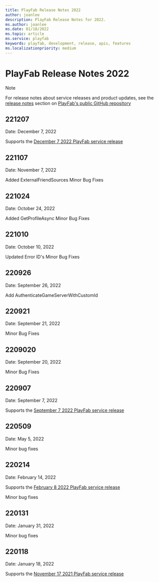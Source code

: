 ```yaml
---
title: PlayFab Release Notes 2022
author: joanlee
description: PlayFab Release Notes for 2022.
ms.author: joanlee
ms.date: 01/18/2022
ms.topic: article
ms.service: playfab
keywords: playfab, development, release, apis, features
ms.localizationpriority: medium
---
```

# PlayFab Release Notes 2022

> [!NOTE]
> For release notes about service releases and product updates, see the [release notes](https://github.com/PlayFab/PlayFab/releases) section on [PlayFab's public GitHub repository](https://github.com/PlayFab/PlayFab)

## 221207

Date: December 7, 2022

Supports the [December 7 2022 PlayFab service release](https://github.com/PlayFab/PlayFab/releases/tag/2.9.4)

## 221107

Date: November 7, 2022

Added ExternalFriendSources
Minor Bug Fixes

## 221024

Date: October 24, 2022

Added GetProfileAsync
Minor Bug Fixes

## 221010

Date: October 10, 2022

Updated Error ID's
Minor Bug Fixes

## 220926

Date: September 26, 2022

Add AuthenticateGameServerWithCustomId

## 220921

Date: September 21, 2022

Minor Bug Fixes

## 2209020

Date: September 20, 2022

Minor Bug Fixes

## 220907

Date: September 7, 2022

Supports the [September 7 2022 PlayFab service release](https://github.com/PlayFab/PlayFab/releases/tag/2.9.3)

## 220509

Date: May 5, 2022

Minor bug fixes

## 220214

Date: February 14, 2022

Supports the [February 8 2022 PlayFab service release](https://github.com/PlayFab/PlayFab/releases/tag/2.9.2)

Minor bug fixes

## 220131

Date: January 31, 2022

Minor bug fixes

## 220118

Date: January 18, 2022

Supports the [November 17 2021 PlayFab service release](https://github.com/PlayFab/PlayFab/releases/tag/2.9.1)
